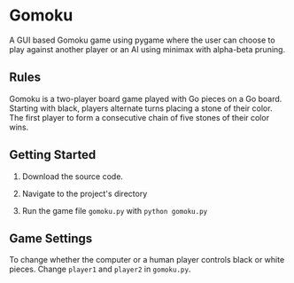 # Gomoku
A GUI based Gomoku game using pygame where the user can choose to play against another player or an AI using minimax with alpha-beta pruning. 

## Rules
Gomoku is a two-player board game played with Go pieces on a Go board. Starting with black, players alternate turns placing a stone of their color. The first player to form a consecutive chain of five stones of their color wins.

## Getting Started
1. Download the source code.

2. Navigate to the project's directory

3. Run the game file `gomoku.py` with
	`python gomoku.py`

## Game Settings
To change whether the computer or a human player controls black or white pieces. Change `player1` and `player2` in `gomoku.py`.
